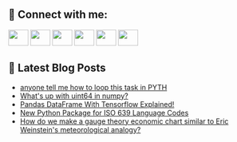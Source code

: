 ## 🔎 Connect with me:
[<img height="32" width="40" src="https://cdn.jsdelivr.net/npm/simple-icons@v5/icons/telegram.svg" />](https://t.me/bullbesh)
[<img height="32" width="40" src="https://cdn.jsdelivr.net/npm/simple-icons@v5/icons/vk.svg" />](https://vk.com/bullbesh)
[<img height="32" width="40" src="https://cdn.jsdelivr.net/npm/simple-icons@v5/icons/twitter.svg" />](https://twitter.com/bullbesh1)
[<img height="32" width="40" src="https://cdn.jsdelivr.net/npm/simple-icons@v5/icons/instagram.svg" />](https://www.instagram.com/bullbesh)
[<img height="32" width="40" src="https://cdn.jsdelivr.net/npm/simple-icons@v5/icons/reddit.svg" />](https://www.reddit.com/user/bullbesh)
[<img height="32" width="40" src="https://cdn.jsdelivr.net/npm/simple-icons@v5/icons/youtube.svg" />](https://www.youtube.com/channel/UCtfjRs6uzgq5mfm8S06WTcg)

## 📕 Latest Blog Posts
<!-- BLOG-POST-LIST:START -->
- [anyone tell me how to loop this task in PYTH](https://www.reddit.com/r/Python/comments/urwwh9/anyone_tell_me_how_to_loop_this_task_in_pyth/)
- [What&#39;s up with uint64 in numpy?](https://www.reddit.com/r/Python/comments/urwoto/whats_up_with_uint64_in_numpy/)
- [Pandas DataFrame With Tensorflow Explained!](https://www.reddit.com/r/Python/comments/uruukm/pandas_dataframe_with_tensorflow_explained/)
- [New Python Package for ISO 639 Language Codes](https://www.reddit.com/r/Python/comments/ursa30/new_python_package_for_iso_639_language_codes/)
- [How do we make a gauge theory economic chart similar to Eric Weinstein&#39;s meteorological analogy?](https://www.reddit.com/r/Python/comments/urrtcq/how_do_we_make_a_gauge_theory_economic_chart/)
<!-- BLOG-POST-LIST:END -->
